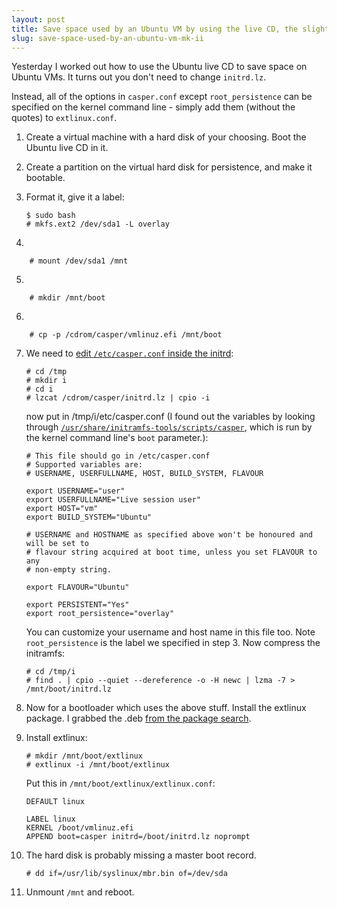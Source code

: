 ```yaml
---
layout: post
title: Save space used by an Ubuntu VM by using the live CD, the slightly easier way
slug: save-space-used-by-an-ubuntu-vm-mk-ii
---
```


Yesterday I worked out how to use the Ubuntu live CD to save space on Ubuntu VMs.  It turns out you don't need to change `initrd.lz`.

Instead, all of the options in `casper.conf` except `root_persistence` can be specified on the kernel command line - simply add them (without the quotes) to `extlinux.conf`.


1.  Create a virtual machine with a hard disk of your choosing.  Boot the Ubuntu live CD in it.
2.  Create a partition on the virtual hard disk for persistence, and make it bootable.
3.  Format it, give it a label:

        $ sudo bash
        # mkfs.ext2 /dev/sda1 -L overlay
4.  

        # mount /dev/sda1 /mnt

5.  

        # mkdir /mnt/boot

6.  

        # cp -p /cdrom/casper/vmlinuz.efi /mnt/boot

7.  We need to [edit <code>/etc/casper.conf</code> inside the initrd](https://wiki.ubuntu.com/CustomizeLiveInitrd):

        # cd /tmp
        # mkdir i
        # cd i
        # lzcat /cdrom/casper/initrd.lz | cpio -i

    now put in /tmp/i/etc/casper.conf (I found out the variables by looking through [<code>/usr/share/initramfs-tools/scripts/casper</code>](http://bazaar.launchpad.net/~ubuntu-branches/ubuntu/trusty/casper/trusty/view/head:/scripts/casper), which is run by the kernel command line's `boot` parameter.):
        
        # This file should go in /etc/casper.conf
        # Supported variables are:
        # USERNAME, USERFULLNAME, HOST, BUILD_SYSTEM, FLAVOUR
        
        export USERNAME="user"
        export USERFULLNAME="Live session user"
        export HOST="vm"
        export BUILD_SYSTEM="Ubuntu"
        
        # USERNAME and HOSTNAME as specified above won't be honoured and will be set to
        # flavour string acquired at boot time, unless you set FLAVOUR to any
        # non-empty string.
        
        export FLAVOUR="Ubuntu"
        
        export PERSISTENT="Yes"
        export root_persistence="overlay"

    You can customize your username and host name in this file too.  Note `root_persistence` is the label we specified in step 3.  Now compress the initramfs:

        # cd /tmp/i
        # find . | cpio --quiet --dereference -o -H newc | lzma -7 > /mnt/boot/initrd.lz

8.  Now for a bootloader which uses the above stuff.  Install the extlinux package.  I grabbed the .deb [from the package search](http://packages.ubuntu.com/trusty/extlinux).

9.  Install extlinux:

        # mkdir /mnt/boot/extlinux
        # extlinux -i /mnt/boot/extlinux

    Put this in `/mnt/boot/extlinux/extlinux.conf`:

        DEFAULT linux
        
        LABEL linux
        KERNEL /boot/vmlinuz.efi
        APPEND boot=casper initrd=/boot/initrd.lz noprompt

10. The hard disk is probably missing a master boot record.

        # dd if=/usr/lib/syslinux/mbr.bin of=/dev/sda

11. Unmount `/mnt` and reboot.


